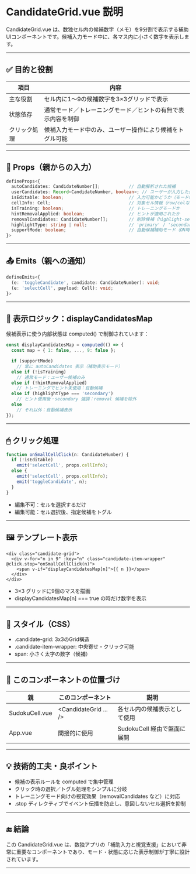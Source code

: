 # CandidateGrid.vue 説明

CandidateGrid.vue は、数独セル内の候補数字（メモ）を9分割で表示する補助UIコンポーネントです。候補入力モード中に、各マス内に小さく数字を表示します。

---

## ✅ 目的と役割

| 項目      | 内容                                             |
|-----------|--------------------------------------------------|
| 主な役割  | セル内に1～9の候補数字を3×3グリッドで表示         |
| 状態依存  | 通常モード／トレーニングモード／ヒントの有無で表示内容を制御 |
| クリック処理 | 候補入力モード中のみ、ユーザー操作により候補をトグル可能 |

---

## 🔧 Props（親からの入力）

```ts
defineProps<{
  autoCandidates: CandidateNumber[];           // 自動解析された候補
  userCandidates: Record<CandidateNumber, boolean>; // ユーザーが入力した候補
  isEditable: boolean;                         // 入力可能かどうか（モード制御）
  cellInfo: Cell;                              // 対象セル情報（row/colなど）
  isTraining: boolean;                         // トレーニングモードか
  hintRemovalApplied: boolean;                 // ヒントが適用されたか
  removalCandidates: CandidateNumber[];        // 削除候補（highlight-secondary向け）
  highlightType: string | null;                // 'primary' / 'secondary' / null
  supportMode: boolean;                        // 自動候補補助モード（ON時は常にauto表示）
}>
```

---

## 📤 Emits（親への通知）

```ts
defineEmits<{
  (e: 'toggleCandidate', candidate: CandidateNumber): void;
  (e: 'selectCell', payload: Cell): void;
}>
```

---

## 🧠 表示ロジック：displayCandidatesMap

候補表示に使う内部状態は computed() で制御されています：

```ts
const displayCandidatesMap = computed(() => {
  const map = { 1: false, ..., 9: false };

  if (supportMode)
    // 常に autoCandidates 表示（補助表示モード）
  else if (!isTraining)
    // 通常モード：ユーザー候補のみ
  else if (!hintRemovalApplied)
    // トレーニングでヒント未使用：自動候補
  else if (highlightType === 'secondary')
    // ヒント使用後・secondary 強調：removal 候補を除外
  else
    // それ以外：自動候補表示
});
```

---

## 🖱 クリック処理

```ts
function onSmallCellClick(n: CandidateNumber) {
  if (!isEditable)
    emit('selectCell', props.cellInfo);
  else {
    emit('selectCell', props.cellInfo);
    emit('toggleCandidate', n);
  }
}
```

- 編集不可：セルを選択するだけ
- 編集可能：セル選択後、指定候補をトグル

---

## 🖼 テンプレート表示

```vue
<div class="candidate-grid">
  <div v-for="n in 9" :key="n" class="candidate-item-wrapper" @click.stop="onSmallCellClick(n)">
    <span v-if="displayCandidatesMap[n]">{{ n }}</span>
  </div>
</div>
```

- 3×3 グリッドに9個のマスを描画
- displayCandidatesMap[n] === true の時だけ数字を表示

---

## 🎨 スタイル（CSS）

- .candidate-grid: 3x3のGrid構造
- .candidate-item-wrapper: 中央寄せ・クリック可能
- span: 小さく太字の数字（候補）

---

## 🧩 このコンポーネントの位置づけ

| 親            | このコンポーネント         | 説明                           |
|---------------|---------------------------|--------------------------------|
| SudokuCell.vue| <CandidateGrid ... />     | 各セル内の候補表示として使用   |
| App.vue       | 間接的に使用              | SudokuCell 経由で盤面に展開   |

---

## 💡 技術的工夫・良ポイント

- 候補の表示ルールを computed で集中管理
- クリック時の選択／トグル処理をシンプルに分岐
- トレーニングモード向けの視覚効果（removalCandidates など）に対応
- .stop ディレクティブでイベント伝播を防止し、意図しないセル選択を抑制

---

## 🔚 結論

この CandidateGrid.vue は、数独アプリの「補助入力と視覚支援」において非常に重要なコンポーネントであり、モード・状態に応じた表示制御が丁寧に設計されています。

---